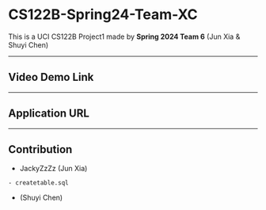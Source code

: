 # CS122B-Spring24-Team-XC
This is a UCI CS122B Project1 made by **Spring 2024 Team 6** (Jun Xia & Shuyi Chen)

---
## Video Demo Link
****
## Application URL
****

## Contribution
- JackyZzZz (Jun Xia)
```
- createtable.sql
```

-  (Shuyi Chen)
```

```